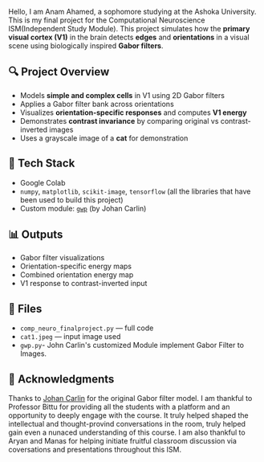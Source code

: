 Hello,
I am Anam Ahamed, a sophomore studying at the Ashoka University.
This is my final project for the Computational Neuroscience ISM(Independent Study Module).
This project simulates how the **primary visual cortex (V1)** in the brain detects **edges** and **orientations** in a visual scene using biologically inspired **Gabor filters**.

## 🔍 Project Overview

- Models **simple and complex cells** in V1 using 2D Gabor filters
- Applies a Gabor filter bank across orientations
- Visualizes **orientation-specific responses** and computes **V1 energy**
- Demonstrates **contrast invariance** by comparing original vs contrast-inverted images
- Uses a grayscale image of a **cat** for demonstration

## 🧰 Tech Stack

- Google Colab
- `numpy`, `matplotlib`, `scikit-image`, `tensorflow` (all the libraries that have been used to build this project)
- Custom module: [`gwp`](https://www.johancarlin.com/gabor-filter-models-for-visual-neuroscience.html) (by Johan Carlin)


## 📊 Outputs

- Gabor filter visualizations
- Orientation-specific energy maps
- Combined orientation energy map
- V1 response to contrast-inverted input

## 📂 Files

- `comp_neuro_finalproject.py` — full code
- `cat1.jpeg` — input image used
- `gwp.py`- John Carlin's customized Module implement Gabor Filter to Images.

## 🤝 Acknowledgments

Thanks to [Johan Carlin](https://www.johancarlin.com/) for the original Gabor filter model.
I am thankful to Professor Bittu for providing all the students with a platform and an opportunity to deeply engage with the course. It truly helped shaped the intellectual and thought-provind conversations in the room, truly helped gain even a nunaced understanding of this course.
I am also thankful to Aryan and Manas for helping initiate fruitful classroom discussion via coversations and presentations throughout this ISM.


